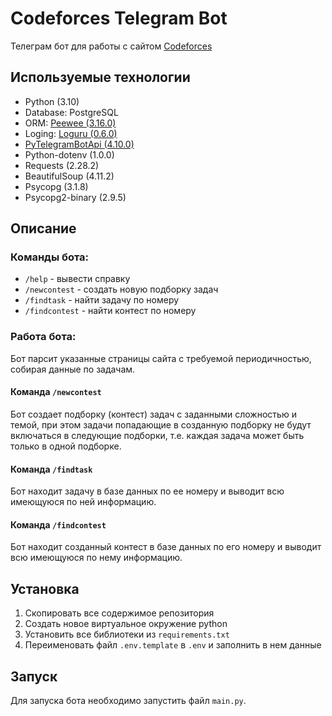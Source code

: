 # Codeforces Telegram Bot

Телеграм бот для работы с сайтом [Codeforces](https://codeforces.com/)

## Используемые технологии
* Python (3.10)
* Database: PostgreSQL
* ORM: [Peewee (3.16.0)](https://docs.peewee-orm.com/en/latest/)
* Loging: [Loguru (0.6.0)](https://github.com/Delgan/loguru)
* [PyTelegramBotApi (4.10.0)](https://github.com/eternnoir/pyTelegramBotAPI)
* Python-dotenv (1.0.0)
* Requests (2.28.2)
* BeautifulSoup (4.11.2)
* Psycopg (3.1.8)
* Psycopg2-binary (2.9.5)

## Описание

### Команды бота:

* `/help` - вывести справку
* `/newcontest` - создать новую подборку задач
* `/findtask` - найти задачу по номеру
* `/findcontest` - найти контест по номеру


### Работа бота:

Бот парсит указанные страницы сайта с требуемой периодичностью, собирая данные по задачам.


#### Команда `/newcontest`

Бот создает подборку (контест) задач с заданными сложностью и темой, при этом задачи попадающие в созданную подборку не будут включаться в следующие подборки, т.е. каждая задача может быть только в одной подборке.


#### Команда `/findtask`

Бот находит задачу в базе данных по ее номеру и выводит всю имеющуюся по ней информацию.


#### Команда `/findcontest`

Бот находит созданный контест в базе данных по его номеру и выводит всю имеющуюся по нему информацию.

## Установка
1. Скопировать все содержимое репозитория
2. Создать новое виртуальное окружение python
3. Установить все библиотеки из `requirements.txt`
4. Переименовать файл `.env.template` в `.env` и заполнить в нем данные

## Запуск
Для запуска бота необходимо запустить файл `main.py`.
